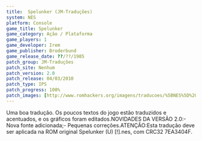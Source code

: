 ```yaml
---
title:  Spelunker (JM-Traduções)
system: NES
platform: Console
game_title: Spelunker
game_category: Ação / Plataforma
game_players: 1
game_developer: Irem
game_publisher: Broderbund
game_release_date: ??/??/1985
patch_group: JM-Traduções
patch_site: Nenhum
patch_version: 2.0
patch_release: 04/03/2010
patch_type: IPS
patch_progress: 100%
patch_images: [http://www.romhackers.org/imagens/traducoes/%5BNES%5D%20Spelunker%20-%20JM-Tradu%C3%A7%C3%B5es%20-%201.png,http://www.romhackers.org/imagens/traducoes/%5BNES%5D%20Spelunker%20-%20JM-Tradu%C3%A7%C3%B5es%20-%202.png,http://www.romhackers.org/imagens/traducoes/%5BNES%5D%20Spelunker%20-%20JM-Tradu%C3%A7%C3%B5es%20-%203.png]
---
```

Uma boa tradução. Os poucos textos do jogo estão traduzidos e acentuados, e os gráficos foram editados.NOVIDADES DA VERSÃO 2.0:- Nova fonte adicionada;- Pequenas correções.ATENÇÃO:Esta tradução deve ser aplicada na ROM original Spelunker (U) [!].nes, com CRC32 7EA3404F.